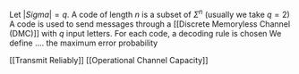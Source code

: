 Let $\lvert Sigma \rvert=q$. A code of length $n$ is a subset of $\Sigma^{n}$ (usually we take $q=2$)
A code is used to send messages through a [[Discrete Memoryless Channel (DMC)]] with $q$ input letters. For each code, a decoding rule is chosen
We define .... the maximum error probability

[[Transmit Reliably]]
[[Operational Channel Capacity]]
